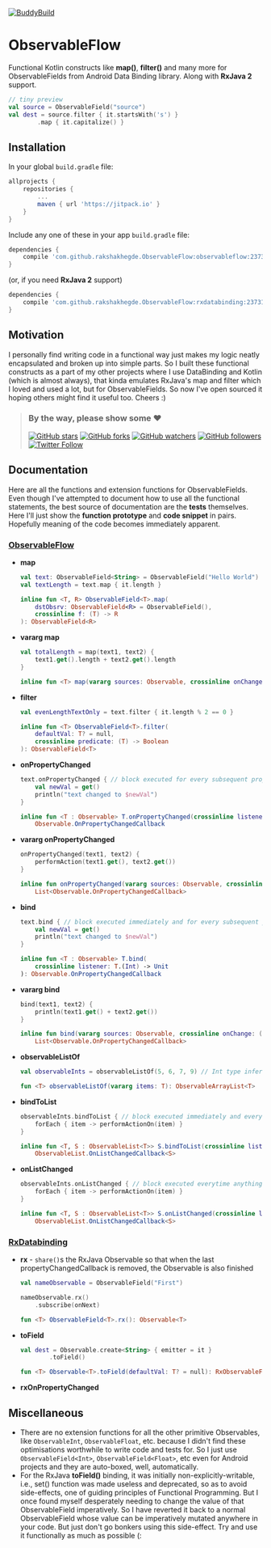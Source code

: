 [![BuddyBuild](https://dashboard.buddybuild.com/api/statusImage?appID=59253d166a9d060001bb2b30&branch=master&build=latest)](https://dashboard.buddybuild.com/apps/59253d166a9d060001bb2b30/build/latest?branch=master)

# ObservableFlow

Functional Kotlin constructs like **map()**, **filter()** and many more for ObservableFields from Android Data Binding library. Along with **RxJava 2** support.

```kotlin
// tiny preview
val source = ObservableField("source")
val dest = source.filter { it.startsWith('s') }
		.map { it.capitalize() }
```

## Installation

In your global `build.gradle` file:
```gradle
allprojects {
	repositories {
		...
		maven { url 'https://jitpack.io' }
	}
}
```
Include any one of these in your app `build.gradle` file:
```gradle
dependencies {
	compile 'com.github.rakshakhegde.ObservableFlow:observableflow:23731b7bed'
}
```
(or, if you need **RxJava 2** support)
```gradle
dependencies {
	compile 'com.github.rakshakhegde.ObservableFlow:rxdatabinding:23731b7bed'
}
```

## Motivation

I personally find writing code in a functional way just makes my logic neatly encapsulated and broken up into simple parts. So I built these functional constructs as a part of my other projects where I use DataBinding and Kotlin (which is almost always), that kinda emulates RxJava's map and filter which I loved and used a lot, but for ObservableFields. So now I've open sourced it hoping others might find it useful too. Cheers :)

> ### By the way, please show some :heart:
> [![GitHub stars](https://img.shields.io/github/stars/rakshakhegde/ObservableFlow.svg?style=social&label=Star)](https://github.com/rakshakhegde/ObservableFlow) [![GitHub forks](https://img.shields.io/github/forks/rakshakhegde/ObservableFlow.svg?style=social&label=Fork)](https://github.com/rakshakhegde/ObservableFlow/fork) [![GitHub watchers](https://img.shields.io/github/watchers/rakshakhegde/ObservableFlow.svg?style=social&label=Watch)](https://github.com/rakshakhegde/ObservableFlow) [![GitHub followers](https://img.shields.io/github/followers/rakshakhegde.svg?style=social&label=Follow)](https://github.com/rakshakhegde)
[![Twitter Follow](https://img.shields.io/twitter/follow/rakshakhegde.svg?style=social)](https://twitter.com/rakshakhegde)

## Documentation

Here are all the functions and extension functions for ObservableFields. Even though I've attempted to document how to use all the functional statements, the best source of documentation are the **tests** themselves. Here I'll just show the **function prototype** and **code snippet** in pairs. Hopefully meaning of the code becomes immediately apparent.

### [ObservableFlow](https://github.com/rakshakhegde/ObservableFlow/tree/master/observableflow)

* **map**
	```kotlin
	val text: ObservableField<String> = ObservableField("Hello World")
	val textLength = text.map { it.length }
	```
	```kotlin
	inline fun <T, R> ObservableField<T>.map(
		dstObsrv: ObservableField<R> = ObservableField(),
		crossinline f: (T) -> R
	): ObservableField<R>
	```
* **vararg map**
	```kotlin
	val totalLength = map(text1, text2) {
		text1.get().length + text2.get().length
	}
	```
	```kotlin
	inline fun <T> map(vararg sources: Observable, crossinline onChange: () -> T): ObservableField<T>
	```
* **filter**
	```kotlin
	val evenLengthTextOnly = text.filter { it.length % 2 == 0 }
	```
	```kotlin
	inline fun <T> ObservableField<T>.filter(
		defaultVal: T? = null,
		crossinline predicate: (T) -> Boolean
	): ObservableField<T>
	```
* **onPropertyChanged**
	```kotlin
	text.onPropertyChanged { // block executed for every subsequent property change
		val newVal = get()
		println("text changed to $newVal")
	}
	```
	```kotlin
	inline fun <T : Observable> T.onPropertyChanged(crossinline listener: T.(propertyId: Int) -> Unit):
		Observable.OnPropertyChangedCallback
	```
* **vararg onPropertyChanged**
	```kotlin
	onPropertyChanged(text1, text2) {
		performAction(text1.get(), text2.get())
	}
	```
	```kotlin
	inline fun onPropertyChanged(vararg sources: Observable, crossinline onChange: () -> Unit):
		List<Observable.OnPropertyChangedCallback>
	```
* **bind**
	```kotlin
	text.bind { // block executed immediately and for every subsequent property change
		val newVal = get()
		println("text changed to $newVal")
	}
	```
	```kotlin
	inline fun <T : Observable> T.bind(
		crossinline listener: T.(Int) -> Unit
	): Observable.OnPropertyChangedCallback
	```
* **vararg bind**
	```kotlin
	bind(text1, text2) {
		println(text1.get() + text2.get())
	}
	```
	```kotlin
	inline fun bind(vararg sources: Observable, crossinline onChange: () -> Unit):
		List<Observable.OnPropertyChangedCallback>
	```
* **observableListOf**
	```kotlin
	val observableInts = observableListOf(5, 6, 7, 9) // Int type inferred
	```
	```kotlin
	fun <T> observableListOf(vararg items: T): ObservableArrayList<T>
	```
* **bindToList**
	```kotlin
	observableInts.bindToList { // block executed immediately and everytime anything changes in the list
		forEach { item -> performActionOn(item) }
	}
	```
	```kotlin
	inline fun <T, S : ObservableList<T>> S.bindToList(crossinline listener: S.() -> Unit):
		ObservableList.OnListChangedCallback<S>
	```
* **onListChanged**
	```kotlin
	observableInts.onListChanged { // block executed everytime anything changes in the list
		forEach { item -> performActionOn(item) }
	}
	```
	```kotlin
	inline fun <T, S : ObservableList<T>> S.onListChanged(crossinline listener: S.() -> Unit):
		ObservableList.OnListChangedCallback<S>
	```

### [RxDatabinding](https://github.com/rakshakhegde/ObservableFlow/tree/master/rxdatabinding)

* **rx** - `share()`s the RxJava Observable so that when the last propertyChangedCallback is removed, the Observable is also finished
	```kotlin
	val nameObservable = ObservableField("First")
	
	nameObservable.rx()
		.subscribe(onNext)
	```
	```kotlin
	fun <T> ObservableField<T>.rx(): Observable<T>
	```
* **toField**
	```kotlin
	val dest = Observable.create<String> { emitter = it }
			.toField()
	```
	```kotlin
	fun <T> Observable<T>.toField(defaultVal: T? = null): RxObservableField<T>
	```
* **rxOnPropertyChanged**


## Miscellaneous

* There are no extension functions for all the other primitive Observables, like `ObservableInt`, `ObservableFloat`, etc. because I didn't find these optimisations worthwhile to write code and tests for. So I just use `ObservableField<Int>`, `ObservableField<Float>`, etc even for Android projects and they are auto-boxed, well, automatically.
* For the RxJava **toField()** binding, it was initially non-explicitly-writable, i.e., set() function was made useless and deprecated, so as to avoid side-effects, one of guiding principles of Functional Programming. But I once found myself desperately needing to change the value of that ObservableField imperatively. So I have reverted it back to a normal ObservableField whose value can be imperatively mutated anywhere in your code. But just don't go bonkers using this side-effect. Try and use it functionally as much as possible (:
